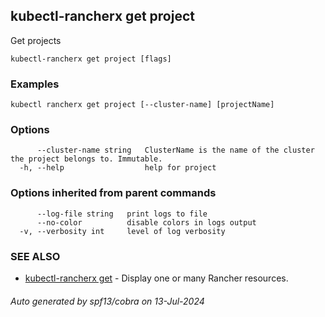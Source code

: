 ## kubectl-rancherx get project

Get projects

```
kubectl-rancherx get project [flags]
```

### Examples

```
kubectl rancherx get project [--cluster-name] [projectName]
```

### Options

```
      --cluster-name string   ClusterName is the name of the cluster the project belongs to. Immutable.
  -h, --help                  help for project
```

### Options inherited from parent commands

```
      --log-file string   print logs to file
      --no-color          disable colors in logs output
  -v, --verbosity int     level of log verbosity
```

### SEE ALSO

* [kubectl-rancherx get](kubectl-rancherx_get.md)	 - Display one or many Rancher resources.

###### Auto generated by spf13/cobra on 13-Jul-2024
